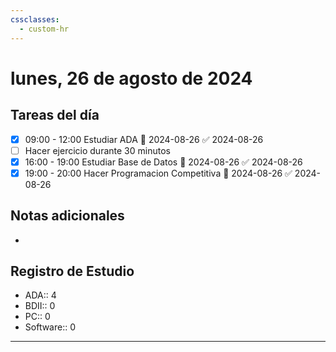 ```yaml
---
cssclasses:
  - custom-hr
---
```


# lunes, 26 de agosto de 2024

## Tareas del día
- [x] 09:00 - 12:00 Estudiar ADA 📅 2024-08-26 ✅ 2024-08-26
- [ ] Hacer ejercicio durante 30 minutos
- [x] 16:00 - 19:00 Estudiar Base de Datos 📅 2024-08-26 ✅ 2024-08-26
- [x] 19:00 - 20:00 Hacer Programacion Competitiva 📅 2024-08-26 ✅ 2024-08-26
## Notas adicionales
- 
## Registro de Estudio
- ADA:: 4
- BDII:: 0
- PC:: 0
- Software:: 0
---
